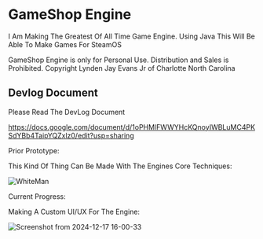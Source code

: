 # GameShop Engine

I Am Making The Greatest Of All Time Game Engine.  Using Java This Will Be Able To Make Games For SteamOS

GameShop Engine is only for Personal Use.  Distribution and Sales is Prohibited.  Copyright Lynden Jay Evans Jr of Charlotte North Carolina

## Devlog Document

Please Read The DevLog Document

https://docs.google.com/document/d/1oPHMlFWWYHcKQnoyIWBLuMC4PKSdYBb4TaipYQZxlz0/edit?usp=sharing

Prior Prototype:

This Kind Of Thing Can Be Made With The Engines Core Techniques:

![WhiteMan](https://github.com/user-attachments/assets/04be6924-7dd6-4b3a-9885-10cdaa205a14)

Current Progress:

Making A Custom UI/UX For The Engine:

![Screenshot from 2024-12-17 16-00-33](https://github.com/user-attachments/assets/9e61562d-8342-4f1d-a2f6-9a101037fd44)
